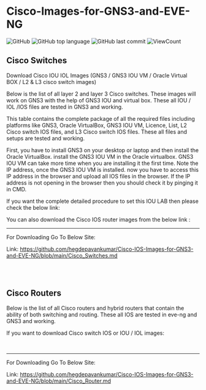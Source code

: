 # Cisco-Images-for-GNS3-and-EVE-NG

![GitHub](https://img.shields.io/github/license/hegdepavankumar/Cisco-Images-for-GNS3-and-EVE-NG?style=flat)
![GitHub top language](https://img.shields.io/github/languages/top/hegdepavankumar/Cisco-Images-for-GNS3-and-EVE-NG?style=flat)
![GitHub last commit](https://img.shields.io/github/last-commit/hegdepavankumar/Cisco-Images-for-GNS3-and-EVE-NG?style=flat)
![ViewCount](https://views.whatilearened.today/views/github/hegdepavankumar/Cisco-Images-for-GNS3-and-EVE-NG.svg?cache=remove)



## Cisco Switches 



<p>Download Cisco IOU IOL Images (GNS3 / GNS3 IOU VM / Oracle Virtual BOX / L2 & L3 cisco switch images)

Below is the list of all layer 2 and layer 3 Cisco switches. These images will work on GNS3 with the help of GNS3 IOU and virtual box. These all IOU / IOL /IOS files are tested in GNS3 and working.

This table contains the complete package of all the required files including platforms like GNS3, Oracle VirtualBox, GNS3 IOU VM, Licence, List, L2 Cisco switch IOS files, and L3 Cisco switch IOS files. These all files and setups are tested and working.

First, you have to install GNS3 on your desktop or laptop and then install the Oracle VirtualBox. install the GNS3 IOU VM in the Oracle virtualbox. GNS3 IOU VM can take more time when you are installing it the first time. Note the IP address, once the GNS3 IOU VM is installed. now you have to access this IP address in the browser and upload all IOS files in the browser. If the IP address is not opening in the browser then you should check it by pinging it in CMD.

If you want the complete detailed procedure to set this IOU LAB then please check the below link:

You can also download the Cisco IOS router images from the below link :

</p>
<hr>



For Downloading Go To Below Site: 

Link: https://github.com/hegdepavankumar/Cisco-IOS-Images-for-GNS3-and-EVE-NG/blob/main/Cisco_Switches.md



<br>
<br>






## Cisco Routers

<p>Below is the list of all Cisco routers and hybrid routers that contain the ability of both switching and routing. These all IOS are tested in eve-ng and GNS3 and working.

If you want to download Cisco switch IOS or IOU / IOL images:</p>

<br>

<hr>



For Downloading Go To Below Site: 

Link: https://github.com/hegdepavankumar/Cisco-IOS-Images-for-GNS3-and-EVE-NG/blob/main/Cisco_Router.md

